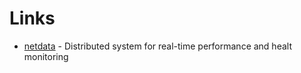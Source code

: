 # Links

* [netdata](https://www.netdata.cloud/) - Distributed system for real-time performance and healt monitoring
